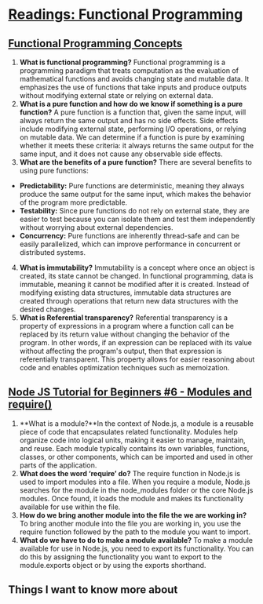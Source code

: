 # [Readings: Functional Programming](https://github.com/codefellows/seattle-code-301d108/tree/main/class-09)


## [Functional Programming Concepts](https://medium.com/the-renaissance-developer/concepts-of-functional-programming-in-javascript-6bc84220d2aa)
1. **What is functional programming?** Functional programming is a programming paradigm that treats computation as the evaluation of mathematical functions and avoids changing state and mutable data. It emphasizes the use of functions that take inputs and produce outputs without modifying external state or relying on external data.
2. **What is a pure function and how do we know if something is a pure function?** A pure function is a function that, given the same input, will always return the same output and has no side effects. Side effects include modifying external state, performing I/O operations, or relying on mutable data. We can determine if a function is pure by examining whether it meets these criteria: it always returns the same output for the same input, and it does not cause any observable side effects.
3. **What are the benefits of a pure function?** There are several benefits to using pure functions:
* **Predictability:** Pure functions are deterministic, meaning they always produce the same output for the same input, which makes the behavior of the program more predictable.
* **Testability:** Since pure functions do not rely on external state, they are easier to test because you can isolate them and test them independently without worrying about external dependencies.
* **Concurrency:** Pure functions are inherently thread-safe and can be easily parallelized, which can improve performance in concurrent or distributed systems.
4. **What is immutability?**  Immutability is a concept where once an object is created, its state cannot be changed. In functional programming, data is immutable, meaning it cannot be modified after it is created. Instead of modifying existing data structures, immutable data structures are created through operations that return new data structures with the desired changes.
5. **What is Referential transparency?** Referential transparency is a property of expressions in a program where a function call can be replaced by its return value without changing the behavior of the program. In other words, if an expression can be replaced with its value without affecting the program's output, then that expression is referentially transparent. This property allows for easier reasoning about code and enables optimization techniques such as memoization.



## [Node JS Tutorial for Beginners #6 - Modules and require()](https://www.youtube.com/watch?v=xHLd36QoS4k)
1. **What is a module?**In the context of Node.js, a module is a reusable piece of code that encapsulates related functionality. Modules help organize code into logical units, making it easier to manage, maintain, and reuse. Each module typically contains its own variables, functions, classes, or other components, which can be imported and used in other parts of the application.
2. **What does the word ‘require’ do?** The require function in Node.js is used to import modules into a file. When you require a module, Node.js searches for the module in the node_modules folder or the core Node.js modules. Once found, it loads the module and makes its functionality available for use within the file.
3. **How do we bring another module into the file the we are working in?** To bring another module into the file you are working in, you use the require function followed by the path to the module you want to import. 
4. **What do we have to do to make a module available?** To make a module available for use in Node.js, you need to export its functionality. You can do this by assigning the functionality you want to export to the module.exports object or by using the exports shorthand. 




## Things I want to know more about

  


